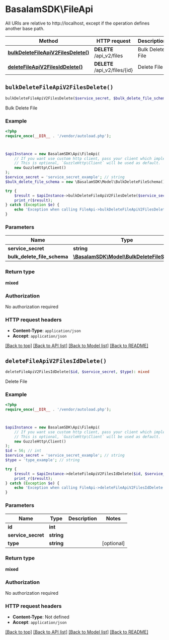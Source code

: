 # BasalamSDK\FileApi

All URIs are relative to http://localhost, except if the operation defines another base path.

| Method | HTTP request | Description |
| ------------- | ------------- | ------------- |
| [**bulkDeleteFileApiV2FilesDelete()**](FileApi.md#bulkDeleteFileApiV2FilesDelete) | **DELETE** /api_v2/files | Bulk Delete File |
| [**deleteFileApiV2FilesIdDelete()**](FileApi.md#deleteFileApiV2FilesIdDelete) | **DELETE** /api_v2/files/{id} | Delete File |


## `bulkDeleteFileApiV2FilesDelete()`

```php
bulkDeleteFileApiV2FilesDelete($service_secret, $bulk_delete_file_schema): mixed
```

Bulk Delete File

### Example

```php
<?php
require_once(__DIR__ . '/vendor/autoload.php');



$apiInstance = new BasalamSDK\Api\FileApi(
    // If you want use custom http client, pass your client which implements `GuzzleHttp\ClientInterface`.
    // This is optional, `GuzzleHttp\Client` will be used as default.
    new GuzzleHttp\Client()
);
$service_secret = 'service_secret_example'; // string
$bulk_delete_file_schema = new \BasalamSDK\Model\BulkDeleteFileSchema(); // \BasalamSDK\Model\BulkDeleteFileSchema

try {
    $result = $apiInstance->bulkDeleteFileApiV2FilesDelete($service_secret, $bulk_delete_file_schema);
    print_r($result);
} catch (Exception $e) {
    echo 'Exception when calling FileApi->bulkDeleteFileApiV2FilesDelete: ', $e->getMessage(), PHP_EOL;
}
```

### Parameters

| Name | Type | Description  | Notes |
| ------------- | ------------- | ------------- | ------------- |
| **service_secret** | **string**|  | |
| **bulk_delete_file_schema** | [**\BasalamSDK\Model\BulkDeleteFileSchema**](../Model/BulkDeleteFileSchema.md)|  | |

### Return type

**mixed**

### Authorization

No authorization required

### HTTP request headers

- **Content-Type**: `application/json`
- **Accept**: `application/json`

[[Back to top]](#) [[Back to API list]](../../README.md#endpoints)
[[Back to Model list]](../../README.md#models)
[[Back to README]](../../README.md)

## `deleteFileApiV2FilesIdDelete()`

```php
deleteFileApiV2FilesIdDelete($id, $service_secret, $type): mixed
```

Delete File

### Example

```php
<?php
require_once(__DIR__ . '/vendor/autoload.php');



$apiInstance = new BasalamSDK\Api\FileApi(
    // If you want use custom http client, pass your client which implements `GuzzleHttp\ClientInterface`.
    // This is optional, `GuzzleHttp\Client` will be used as default.
    new GuzzleHttp\Client()
);
$id = 56; // int
$service_secret = 'service_secret_example'; // string
$type = 'type_example'; // string

try {
    $result = $apiInstance->deleteFileApiV2FilesIdDelete($id, $service_secret, $type);
    print_r($result);
} catch (Exception $e) {
    echo 'Exception when calling FileApi->deleteFileApiV2FilesIdDelete: ', $e->getMessage(), PHP_EOL;
}
```

### Parameters

| Name | Type | Description  | Notes |
| ------------- | ------------- | ------------- | ------------- |
| **id** | **int**|  | |
| **service_secret** | **string**|  | |
| **type** | **string**|  | [optional] |

### Return type

**mixed**

### Authorization

No authorization required

### HTTP request headers

- **Content-Type**: Not defined
- **Accept**: `application/json`

[[Back to top]](#) [[Back to API list]](../../README.md#endpoints)
[[Back to Model list]](../../README.md#models)
[[Back to README]](../../README.md)
